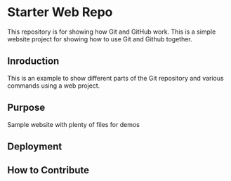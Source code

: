 # Starter Web Repo

This repository is for showing how Git and GitHub work. This is a simple website project for showing how to use Git and Github together.

## Inroduction
This is an example to show different parts of the Git repository
and various commands using a web project.

## Purpose

Sample website with plenty of files for demos

## Deployment

## How to Contribute
